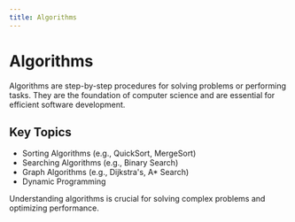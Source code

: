 ```yaml
---
title: Algorithms
---
```


# Algorithms

Algorithms are step-by-step procedures for solving problems or performing tasks. They are the foundation of computer science and are essential for efficient software development.

## Key Topics
- Sorting Algorithms (e.g., QuickSort, MergeSort)
- Searching Algorithms (e.g., Binary Search)
- Graph Algorithms (e.g., Dijkstra's, A* Search)
- Dynamic Programming

Understanding algorithms is crucial for solving complex problems and optimizing performance.